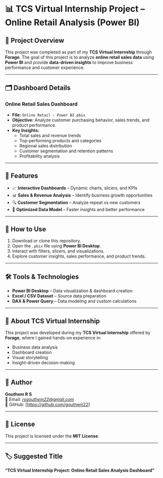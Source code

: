 # 📊 TCS Virtual Internship Project – Online Retail Analysis (Power BI)

## 📌 Project Overview
This project was completed as part of my **TCS Virtual Internship** through **Forage**. The goal of this project is to analyze **online retail sales data** using **Power BI** and provide **data-driven insights** to improve business performance and customer experience.

---

## 🗂️ Dashboard Details

### **Online Retail Sales Dashboard**
- **File:** `Online Retail - Power BI.pbix`
- **Objective:** Analyze customer purchasing behavior, sales trends, and product performance.
- **Key Insights:**
  - Total sales and revenue trends
  - Top-performing products and categories
  - Regional sales distribution
  - Customer segmentation and retention patterns
  - Profitability analysis

---

## 📌 Features
- 📈 **Interactive Dashboards** – Dynamic charts, slicers, and KPIs
- 📊 **Sales & Revenue Analysis** – Identify business growth opportunities
- 🔍 **Customer Segmentation** – Analyze repeat vs new customers
- 📂 **Optimized Data Model** – Faster insights and better performance

---

## 🚀 How to Use
1. Download or clone this repository.
2. Open the `.pbix` file using **Power BI Desktop**.
3. Interact with filters, slicers, and visualizations.
4. Explore customer insights, sales performance, and product trends.

---

## 🛠️ Tools & Technologies
- **Power BI Desktop** – Data visualization & dashboard creation
- **Excel / CSV Dataset** – Source data preparation
- **DAX & Power Query** – Data modeling and custom calculations

---

## 🏢 About TCS Virtual Internship
This project was developed during my **TCS Virtual Internship** offered by **Forage**, where I gained hands-on experience in:
- Business data analysis
- Dashboard creation
- Visual storytelling
- Insight-driven decision-making

---

## 📌 Author
**Gouthem R S**  
📧 Email: *rsgouthem22@gmail.com*  
💼 GitHub: [https://github.com/gouthem22]

---

## 📄 License
This project is licensed under the **MIT License**.

---

## 🏷️ Suggested Title
**“TCS Virtual Internship Project: Online Retail Sales Analysis Dashboard”**
